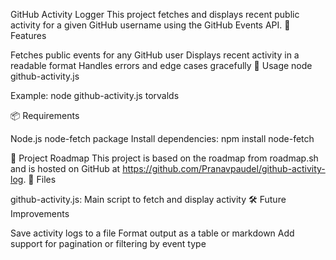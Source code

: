 
GitHub Activity Logger
This project fetches and displays recent public activity for a given GitHub username using the GitHub Events API.
🔧 Features

Fetches public events for any GitHub user
Displays recent activity in a readable format
Handles errors and edge cases gracefully
🚀 Usage
node github-activity.js <GitHubUsername>


Example:
node github-activity.js torvalds


📦 Requirements

Node.js
node-fetch package
Install dependencies:
npm install node-fetch


🧠 Project Roadmap
This project is based on the roadmap from roadmap.sh and is hosted on GitHub at https://github.com/Pranavpaudel/github-activity-log.
📁 Files

github-activity.js: Main script to fetch and display activity
🛠️ Future Improvements

Save activity logs to a file
Format output as a table or markdown
Add support for pagination or filtering by event type
